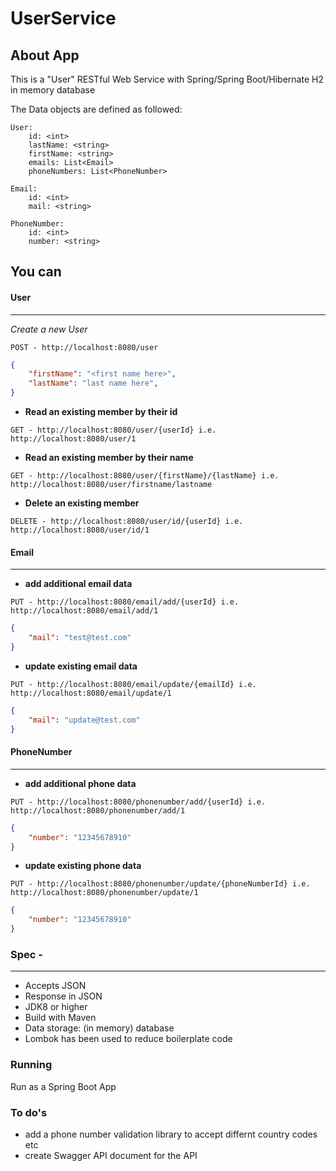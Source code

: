 # UserService

## About App

This is a "User" RESTful Web Service with Spring/Spring Boot/Hibernate H2 in memory database

The Data objects are defined as followed:
```
User:
    id: <int>
    lastName: <string>
    firstName: <string>
    emails: List<Email>
    phoneNumbers: List<PhoneNumber>
```
```
Email:
    id: <int>
    mail: <string>
```    
```    
PhoneNumber:
    id: <int>
    number: <string>    
 ```


## You can

#### User
------

*Create a new User*
 
```
POST - http://localhost:8080/user
```
```JSON
{
    "firstName": "<first name here>",
    "lastName": "last name here",
}
```

* **Read an existing member by their id**
```
GET - http://localhost:8080/user/{userId} i.e. http://localhost:8080/user/1
 ```
 
 * **Read an existing member by their name**
```
GET - http://localhost:8080/user/{firstName}/{lastName} i.e. http://localhost:8080/user/firstname/lastname
 ```
* **Delete an existing member**
```
DELETE - http://localhost:8080/user/id/{userId} i.e. http://localhost:8080/user/id/1
```

#### Email
------
* **add additional email data**
```
PUT - http://localhost:8080/email/add/{userId} i.e. http://localhost:8080/email/add/1
```
```JSON
{
    "mail": "test@test.com"
}
```
* **update existing email data**
```
PUT - http://localhost:8080/email/update/{emailId} i.e. http://localhost:8080/email/update/1
```
```JSON
{
    "mail": "update@test.com"
}
```

#### PhoneNumber
------
* **add additional phone data**
```
PUT - http://localhost:8080/phonenumber/add/{userId} i.e. http://localhost:8080/phonenumber/add/1
```
```JSON
{
	"number": "12345678910"
}
```

* **update existing phone data**
```
PUT - http://localhost:8080/phonenumber/update/{phoneNumberId} i.e. http://localhost:8080/phonenumber/update/1
```
```JSON
{
	"number": "12345678910"
}
```


### Spec -
------
* Accepts JSON 
* Response in JSON 
* JDK8 or higher
* Build with Maven
* Data storage: (in memory) database
* Lombok has been used to reduce boilerplate code

### Running
Run as a Spring Boot App

### To do's
* add a phone number validation library to accept differnt country codes etc 
* create Swagger API document for the API



